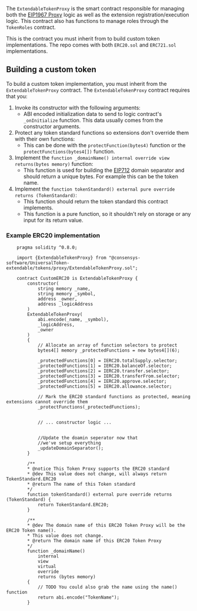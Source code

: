The `ExtendableTokenProxy` is the smart contract responsible for managing both the [EIP1967 Proxy](https://eips.ethereum.org/EIPS/eip-1967) logic as well as the extension registration/execution logic. This contract also has functions to manage roles through the `TokenRoles` contract. 

This is the contract you must inherit from to build custom token implementations. The repo comes with both `ERC20.sol` and `ERC721.sol` implementations.

## Building a custom token

To build a custom token implementation, you must inherit from the `ExtendableTokenProxy` contract. The `ExtendableTokenProxy` contract requires that you:

1. Invoke its constructor with the following arguments:
    - ABI encoded initialization data to send to logic contract's `_onInitialize` function. This data usually comes from the constructor arguments.
1. Protect any token standard functions so extensions don't override them with their own functions:
    - This can be done with the `protectFunction(bytes4)` function or the `protectFunctions(bytes4[])` function.
1. Implement the `function _domainName() internal override view returns(bytes memory)` function:
    - This function is used for building the [EIP712](https://eips.ethereum.org/EIPS/eip-712#definition-of-domainseparator) domain separator and should return a unique bytes. For example this can be the token name.
1. Implement the `function tokenStandard() external pure override returns (TokenStandard)`:
    - This function should return the token standard this contract implements.
    - This function is a pure function, so it shouldn't rely on storage or any input for its return value.

### Example ERC20 implementation

```solidity
    pragma solidity ^0.8.0;

    import {ExtendableTokenProxy} from "@consensys-software/UniversalToken-extendable/tokens/proxy/ExtendableTokenProxy.sol";

    contract CustomERC20 is ExtendableTokenProxy {
        constructor(
            string memory _name,
            string memory _symbol,
            address _owner,
            address _logicAddress
        )
        ExtendableTokenProxy(
            abi.encode(_name, _symbol),
            _logicAddress,
            _owner
        )
        {
            // Allocate an array of function selectors to protect
            bytes4[] memory _protectedFunctions = new bytes4[](6);

            _protectedFunctions[0] = IERC20.totalSupply.selector;
            _protectedFunctions[1] = IERC20.balanceOf.selector;
            _protectedFunctions[2] = IERC20.transfer.selector;
            _protectedFunctions[3] = IERC20.transferFrom.selector;
            _protectedFunctions[4] = IERC20.approve.selector;
            _protectedFunctions[5] = IERC20.allowance.selector;

            // Mark the ERC20 standard functions as protected, meaning extensions cannot override them
            _protectFunctions(_protectedFunctions);


            // ... constructor logic ...


            //Update the doamin seperator now that
            //we've setup everything
            _updateDomainSeparator();
        }

        /**
        * @notice This Token Proxy supports the ERC20 standard
        * @dev This value does not change, will always return TokenStandard.ERC20
        * @return The name of this Token standard
        */
        function tokenStandard() external pure override returns (TokenStandard) {
            return TokenStandard.ERC20;
        }

        /**
        * @dev The domain name of this ERC20 Token Proxy will be the ERC20 Token name().
        * This value does not change.
        * @return The domain name of this ERC20 Token Proxy
        */
        function _domainName()
            internal
            view
            virtual
            override
            returns (bytes memory)
        {
            // TODO You could also grab the name using the name() function
            return abi.encode("TokenName");
        }

```
